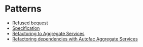 # Patterns

* [Refused bequest](https://refactoring.guru/smells/refused-bequest)
* [Specification](https://en.wikipedia.org/wiki/Specification_pattern)
* [Refactoring to Aggregate Services](https://blog.ploeh.dk/2010/02/02/RefactoringtoAggregateServices/)
 * [Refactoring dependencies with Autofac Aggregate Services](https://cecilphillip.com/autofac-aggregate-services/)
